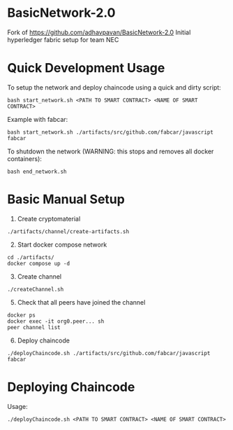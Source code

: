 # BasicNetwork-2.0
Fork of https://github.com/adhavpavan/BasicNetwork-2.0
Initial hyperledger fabric setup for team NEC

# Quick Development Usage

To setup the network and deploy chaincode using a quick and dirty script:
```
bash start_network.sh <PATH TO SMART CONTRACT> <NAME OF SMART CONTRACT>
```
Example with fabcar:
```
bash start_network.sh ./artifacts/src/github.com/fabcar/javascript fabcar
```

To shutdown the network (WARNING: this stops and removes all docker containers):
```
bash end_network.sh

```


# Basic Manual Setup

1. Create cryptomaterial
```
./artifacts/channel/create-artifacts.sh
```
2. Start docker compose network
```
cd ./artifacts/
docker compose up -d
```
3. Create channel
```
./createChannel.sh
```
5. Check that all peers have joined the channel
```
docker ps
docker exec -it org0.peer... sh
peer channel list
```
6. Deploy chaincode
```
./deployChaincode.sh ./artifacts/src/github.com/fabcar/javascript fabcar
```
# Deploying Chaincode

Usage:
```
./deployChaincode.sh <PATH TO SMART CONTRACT> <NAME OF SMART CONTRACT>
```

